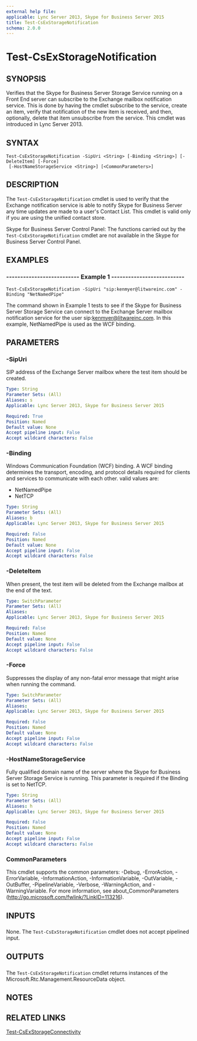 ```yaml
---
external help file: 
applicable: Lync Server 2013, Skype for Business Server 2015
title: Test-CsExStorageNotification
schema: 2.0.0
---
```


# Test-CsExStorageNotification

## SYNOPSIS
Verifies that the Skype for Business Server Storage Service running on a Front End server can subscribe to the Exchange mailbox notification service.
This is done by having the cmdlet subscribe to the service, create an item, verify that notification of the new item is received, and then, optionally, delete that item unsubscribe from the service.
This cmdlet was introduced in Lync Server 2013.


## SYNTAX

```
Test-CsExStorageNotification -SipUri <String> [-Binding <String>] [-DeleteItem] [-Force]
 [-HostNameStorageService <String>] [<CommonParameters>]
```

## DESCRIPTION
The `Test-CsExStorageNotification` cmdlet is used to verify that the Exchange notification service is able to notify Skype for Business Server any time updates are made to a user's Contact List.
This cmdlet is valid only if you are using the unified contact store.

Skype for Business Server Control Panel: The functions carried out by the `Test-CsExStorageNotification` cmdlet are not available in the Skype for Business Server Control Panel.


## EXAMPLES

### -------------------------- Example 1 --------------------------
```
Test-CsExStorageNotification -SipUri "sip:kenmyer@litwareinc.com" -Binding "NetNamedPipe"
```

The command shown in Example 1 tests to see if the Skype for Business Server Storage Service can connect to the Exchange Server mailbox notification service for the user sip:kenmyer@litwareinc.com.
In this example, NetNamedPipe is used as the WCF binding.


## PARAMETERS

### -SipUri
SIP address of the Exchange Server mailbox where the test item should be created.

```yaml
Type: String
Parameter Sets: (All)
Aliases: s
Applicable: Lync Server 2013, Skype for Business Server 2015

Required: True
Position: Named
Default value: None
Accept pipeline input: False
Accept wildcard characters: False
```

### -Binding
Windows Communication Foundation (WCF) binding.
A WCF binding determines the transport, encoding, and protocol details required for clients and services to communicate with each other.
valid values are:

* NetNamedPipe
* NetTCP

```yaml
Type: String
Parameter Sets: (All)
Aliases: b
Applicable: Lync Server 2013, Skype for Business Server 2015

Required: False
Position: Named
Default value: None
Accept pipeline input: False
Accept wildcard characters: False
```

### -DeleteItem
When present, the test item will be deleted from the Exchange mailbox at the end of the text.

```yaml
Type: SwitchParameter
Parameter Sets: (All)
Aliases: 
Applicable: Lync Server 2013, Skype for Business Server 2015

Required: False
Position: Named
Default value: None
Accept pipeline input: False
Accept wildcard characters: False
```

### -Force
Suppresses the display of any non-fatal error message that might arise when running the command.

```yaml
Type: SwitchParameter
Parameter Sets: (All)
Aliases: 
Applicable: Lync Server 2013, Skype for Business Server 2015

Required: False
Position: Named
Default value: None
Accept pipeline input: False
Accept wildcard characters: False
```

### -HostNameStorageService
Fully qualified domain name of the server where the Skype for Business Server Storage Service is running.
This parameter is required if the Binding is set to NetTCP.


```yaml
Type: String
Parameter Sets: (All)
Aliases: h
Applicable: Lync Server 2013, Skype for Business Server 2015

Required: False
Position: Named
Default value: None
Accept pipeline input: False
Accept wildcard characters: False
```

### CommonParameters
This cmdlet supports the common parameters: -Debug, -ErrorAction, -ErrorVariable, -InformationAction, -InformationVariable, -OutVariable, -OutBuffer, -PipelineVariable, -Verbose, -WarningAction, and -WarningVariable. For more information, see about_CommonParameters (http://go.microsoft.com/fwlink/?LinkID=113216).

## INPUTS

###  
None.
The `Test-CsExStorageNotification` cmdlet does not accept pipelined input.

## OUTPUTS

###  
The `Test-CsExStorageNotification` cmdlet returns instances of the Microsoft.Rtc.Management.ResourceData object.

## NOTES

## RELATED LINKS

[Test-CsExStorageConnectivity]()
